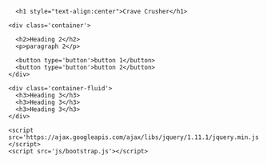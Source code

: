 <!DOCTYPE html>
<html lang='en'>
  <head>
    <title>Crave Crusher</title>
    <link href='css/bootstrap.css' rel='stylesheet'>
  </head>
  <body>

      <h1 style="text-align:center">Crave Crusher</h1>

    <div class='container'>

      <h2>Heading 2</h2>
      <p>paragraph 2</p>

      <button type='button'>button 1</button>
      <button type='button'>button 2</button>
    </div>

    <div class='container-fluid'>
      <h3>Heading 3</h3>
      <h3>Heading 3</h3>
      <h3>Heading 3</h3>
    </div>

    <script src='https://ajax.googleapis.com/ajax/libs/jquery/1.11.1/jquery.min.js'></script>
    <script src='js/bootstrap.js'></script>


  </body>
</html>
